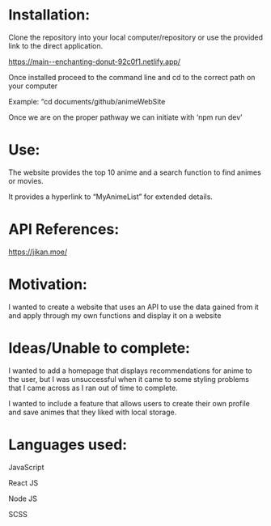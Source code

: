 
# Installation:
Clone the repository into your local computer/repository or use the provided link to the direct application.

https://main--enchanting-donut-92c0f1.netlify.app/

Once installed proceed to the command line and cd to the correct path on your computer

Example: “cd documents/github/animeWebSite

Once we are on the proper pathway we can initiate with ‘npm run dev’


# Use: 
The website provides the top 10 anime and a search function to find animes or movies.

It provides a hyperlink to “MyAnimeList” for extended details.

# API References:
https://jikan.moe/


# Motivation: 
I wanted to create a website that uses an API to use the data gained from it and apply through my own functions and display it on a website

# Ideas/Unable to complete:
I wanted to add a homepage that displays recommendations for anime to the user, but I was unsuccessful when it came to some styling problems that I came across as I ran out of time to complete.

I wanted to include a feature that allows users to create their own profile and save animes that they liked with local storage. 

# Languages used: 
JavaScript

React JS

Node JS

SCSS
